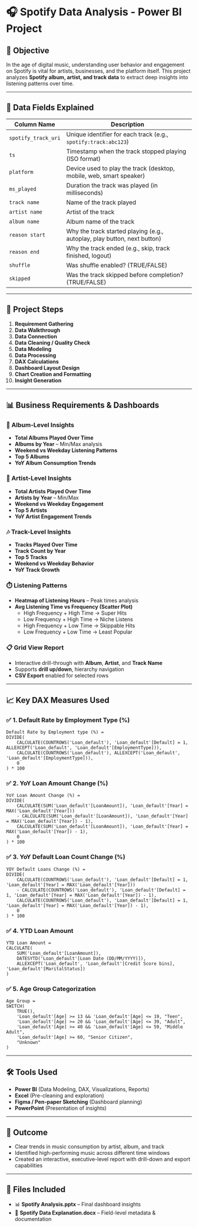 
# 🎧 Spotify Data Analysis - Power BI Project

## 📌 Objective
In the age of digital music, understanding user behavior and engagement on Spotify is vital for artists, businesses, and the platform itself. This project analyzes **Spotify album, artist, and track data** to extract deep insights into listening patterns over time.

---

## 📂 Data Fields Explained

| Column Name       | Description                                                                 |
|-------------------|-----------------------------------------------------------------------------|
| `spotify_track_uri` | Unique identifier for each track (e.g., `spotify:track:abc123`)             |
| `ts`               | Timestamp when the track stopped playing (ISO format)                      |
| `platform`         | Device used to play the track (desktop, mobile, web, smart speaker)        |
| `ms_played`        | Duration the track was played (in milliseconds)                            |
| `track name`       | Name of the track played                                                    |
| `artist name`      | Artist of the track                                                         |
| `album name`       | Album name of the track                                                     |
| `reason start`     | Why the track started playing (e.g., autoplay, play button, next button)   |
| `reason end`       | Why the track ended (e.g., skip, track finished, logout)                   |
| `shuffle`          | Was shuffle enabled? (TRUE/FALSE)                                          |
| `skipped`          | Was the track skipped before completion? (TRUE/FALSE)                      |

---

## 🔧 Project Steps

1. **Requirement Gathering**
2. **Data Walkthrough**
3. **Data Connection**
4. **Data Cleaning / Quality Check**
5. **Data Modeling**
6. **Data Processing**
7. **DAX Calculations**
8. **Dashboard Layout Design**
9. **Chart Creation and Formatting**
10. **Insight Generation**

---

## 📊 Business Requirements & Dashboards

### 🎵 Album-Level Insights
- **Total Albums Played Over Time**
- **Albums by Year** – Min/Max analysis
- **Weekend vs Weekday Listening Patterns**
- **Top 5 Albums**
- **YoY Album Consumption Trends**

### 👤 Artist-Level Insights
- **Total Artists Played Over Time**
- **Artists by Year** – Min/Max
- **Weekend vs Weekday Engagement**
- **Top 5 Artists**
- **YoY Artist Engagement Trends**

### 🎶 Track-Level Insights
- **Tracks Played Over Time**
- **Track Count by Year**
- **Top 5 Tracks**
- **Weekend vs Weekday Behavior**
- **YoY Track Growth**

### ⏱️ Listening Patterns
- **Heatmap of Listening Hours** – Peak times analysis
- **Avg Listening Time vs Frequency (Scatter Plot)**
  - High Frequency + High Time → Super Hits
  - Low Frequency + High Time → Niche Listens
  - High Frequency + Low Time → Skippable Hits
  - Low Frequency + Low Time → Least Popular

### 📋 Grid View Report
- Interactive drill-through with **Album**, **Artist**, and **Track Name**
- Supports **drill up/down**, hierarchy navigation
- **CSV Export** enabled for selected rows

---

## 📈 Key DAX Measures Used

### ✅ 1. Default Rate by Employment Type (%)
```dax
Default Rate by Employment type (%) = 
DIVIDE(
    CALCULATE(COUNTROWS('Loan_default'), 'Loan_default'[Default] = 1, ALLEXCEPT('Loan_default', 'Loan_default'[EmploymentType])),
    CALCULATE(COUNTROWS('Loan_default'), ALLEXCEPT('Loan_default', 'Loan_default'[EmploymentType])),
    0
) * 100
```

### ✅ 2. YoY Loan Amount Change (%)
```dax
YoY Loan Amount Change (%) = 
DIVIDE(
    CALCULATE(SUM('Loan_default'[LoanAmount]), 'Loan_default'[Year] = MAX('Loan_default'[Year]))
    - CALCULATE(SUM('Loan_default'[LoanAmount]), 'Loan_default'[Year] = MAX('Loan_default'[Year]) - 1),
    CALCULATE(SUM('Loan_default'[LoanAmount]), 'Loan_default'[Year] = MAX('Loan_default'[Year]) - 1),
    0
) * 100
```

### ✅ 3. YoY Default Loan Count Change (%)
```dax
YOY Default Loans Change (%) =
DIVIDE(
    CALCULATE(COUNTROWS('Loan_default'), 'Loan_default'[Default] = 1, 'Loan_default'[Year] = MAX('Loan_default'[Year]))
    - CALCULATE(COUNTROWS('Loan_default'), 'Loan_default'[Default] = 1, 'Loan_default'[Year] = MAX('Loan_default'[Year]) - 1),
    CALCULATE(COUNTROWS('Loan_default'), 'Loan_default'[Default] = 1, 'Loan_default'[Year] = MAX('Loan_default'[Year]) - 1),
    0
) * 100
```

### ✅ 4. YTD Loan Amount
```dax
YTD Loan Amount = 
CALCULATE(
    SUM('Loan_default'[LoanAmount]),
    DATESYTD('Loan_default'[Loan Date (DD/MM/YYYY)]),
    ALLEXCEPT('Loan_default', 'Loan_default'[Credit Score bins], 'Loan_default'[MaritalStatus])
)
```

### ✅ 5. Age Group Categorization
```dax
Age Group = 
SWITCH(
    TRUE(),
    'Loan_default'[Age] >= 13 && 'Loan_default'[Age] <= 19, "Teen",
    'Loan_default'[Age] >= 20 && 'Loan_default'[Age] <= 39, "Adult",
    'Loan_default'[Age] >= 40 && 'Loan_default'[Age] <= 59, "Middle Adult",
    'Loan_default'[Age] >= 60, "Senior Citizen",
    "Unknown"
)
```

---

## 🛠️ Tools Used

- **Power BI** (Data Modeling, DAX, Visualizations, Reports)
- **Excel** (Pre-cleaning and exploration)
- **Figma / Pen-paper Sketching** (Dashboard planning)
- **PowerPoint** (Presentation of insights)

---

## 🚀 Outcome

- Clear trends in music consumption by artist, album, and track
- Identified high-performing music across different time windows
- Created an interactive, executive-level report with drill-down and export capabilities

---

## 📎 Files Included

- 📊 **Spotify Analysis.pptx** – Final dashboard insights
- 📄 **Spotify Data Explanation.docx** – Field-level metadata & documentation
